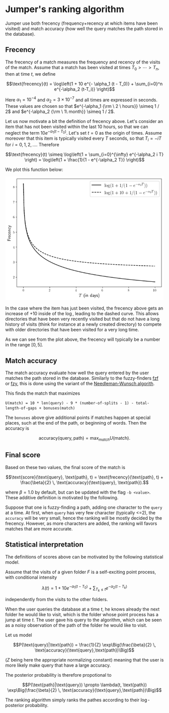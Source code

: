 # Jumper's ranking algorithm


Jumper use both frecency (frequency+recency at which items have been visited) and match accuracy (how well the query matches the path stored in the database).

## Frecency
The frecency of a match measures the frequency and recency of the visits of the match. Assume that a match has been visited at times $T_0 > \cdots > T_n$, then at time $t$, we define
```math
\text{frecency}(t) = \log\left(1 + 10 e^{- \alpha_1 (t - T_0)} + \sum_{i=0}^n e^{-\alpha_2 (t-T_i)} \right)
```
Here $\alpha_1 = 10^{-4}$ and $\alpha_2 = 3 \times 10^{-7}$ and all times are expressed in seconds. These values are chosen so that $e^{-\alpha_1 {\rm \ 2 \ hours}} \simeq 1 / 2$ and  $e^{-\alpha_2 {\rm \ 1\ month}} \simeq 1 / 2$.

Let us now motivate a bit the definition of frecency above. 
Let's consider an item that has not been visited within the last 10 hours, so that we can neglect the term $10 e^{- \alpha_1 (t - T_0)}$. 
Let's set $t=0$ as the origin of times.
Assume moreover that this item is typically visited every $T$ seconds, so that $T_i = - i T$ for $i=0,1,2, \dots$. Therefore
```math
\text{frecency}(t) 
\simeq \log\left(1 + \sum_{i=0}^{\infty} e^{-\alpha_2 i T} \right)
 =  \log\left(1 + \frac{1}{1 - e^{-\alpha_2 T}} \right)
```
We plot this function below:

![alt text](frecency.png)

In the case where the item has just been visited, the frecency above gets an increase of $+10$ inside of the $\log$, leading to the dashed curve. This allows directories that have been very recently visited but that do not have a long history of visits (think for instance at a newly created directory) to compete with older directories that have been visited for a very long time.

As we can see from the plot above, the frecency will typically be a number in the range $[0,5]$.

## Match accuracy

The match accuracy evaluate how well the query entered by the user matches the path stored in the database.
Similarly to the fuzzy-finders [fzf](https://github.com/junegunn/fzf) or [fzy](https://github.com/jhawthorn/fzy), this is done using the variant of the [Needleman-Wunsch algorith](https://en.wikipedia.org/wiki/Needleman–Wunsch_algorithm).

This finds the match that maximizes
```
U(match) = 10 * len(query) - 9 * (number-of-splits - 1) - total-length-of-gaps + bonuses(match)
```
The `bonuses` above give additional points if matches happen at special places, such at the end of the path, or beginning of words. Then the accuracy is

```math
\text{accuracy}(\text{query}, \text{path}) = \max_{match} U(\text{match}).

```

## Final score
Based on these two values, the final score of the match is
```math
\text{score}(\text{query}, \text{path}, t) =  \text{frecency}(\text{path}, t) + \frac{\beta}{2} \, \text{accuracy}(\text{query}, \text{path}).
```
where $\beta = 1.0$ by default, but can be updated with the flag `-b <value>`. 
These additive definition is motivated by the following.

Suppose that one is fuzzy-finding a path, adding one character to the `query` at a time.
At first, when `query` has very few character (typically <=2), the `accuracy` will be very small, hence the ranking will be mostly decided by the frecency.
However, as more characters are added, the ranking will favors matches that are more accurate.

## Statistical interpretation

The definitions of scores above can be motivated by the following statistical model.

Assume that the visits of a given folder $F$ is a self-exciting point process, with conditional intensity
```math
\lambda(t) = 1 + 10 e^{-\alpha_1 (t - T_0)} + \sum_{T_k \leq t} e^{-\alpha_2 (t - T_k)}
```
independently from the visits to the other folders.

When the user queries the database at a time $t$, he knows already the next folder he would like to visit, which is the folder whose point process has a jump at time $t$.
The user gave his query to the algorithm, which can be seen as a noisy observation of the path of the folder he would like to visit.

Let us model
```math
P(\text{query}|\text{path}) = \frac{1}{Z} \exp\Big(\frac{\beta}{2} \, \text{accuracy}(\text{query},\text{path})\Big)
```
($Z$ being here the appropriate normalizing constant) meaning that the user is more likely make query that have a large accuracy.

The posterior probability is therefore propotional to
```math
P(\text{path}|\text{query}) \propto \lambda(t, \text{path}) \exp\Big(\frac{\beta}{2} \,  \text{accuracy}(\text{query},\text{path})\Big)
```
The ranking algorithm simply ranks the pathes according to their $\log$-posterior probability.
